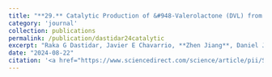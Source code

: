 ```yaml
---
title: "**29.** Catalytic Production of &#948-Valerolactone (DVL) from Biobased 2-Hydroxytetrahydropyran (HTHP)–Combined Experimental and Modeling Study"
category: 'journal'
collection: publications
permalink: /publication/dastidar24catalytic
excerpt: "Raka G Dastidar, Javier E Chavarrio, **Zhen Jiang**, Daniel J McClelland, Manos Mavrikakis, and George W. Huber"
date: "2024-08-22"
citation: '<a href="https://www.sciencedirect.com/science/article/pii/S0926337324008336"> <span style="color: blue"><i><B>Applied Catalysis B: Environment and Energy</B></i></span> 360, 124519 (2024) </a>'
---
```



